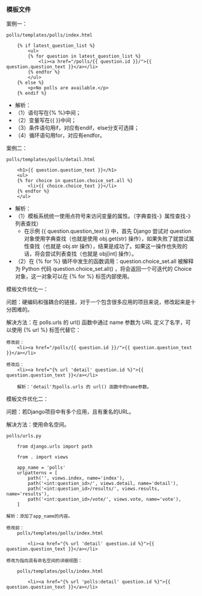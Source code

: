 ### 模板文件 ###

案例一：

	polls/templates/polls/index.html
	
		{% if latest_question_list %}
		    <ul>
		    {% for question in latest_question_list %}
		        <li><a href="/polls/{{ question.id }}/">{{ question.question_text }}</a></li>
		    {% endfor %}
		    </ul>
		{% else %}
		    <p>No polls are available.</p>
		{% endif %}

- 解析：
- （1）语句写在{%  %}中间；
- （2）变量写在{{  }}中间；
- （3）条件语句用if，对应有endif，else分支可选择；
- （4）循环语句用for，对应有endfor。


案例二：

	polls/templates/polls/detail.html
	
		<h1>{{ question.question_text }}</h1>
		<ul>
		{% for choice in question.choice_set.all %}
		    <li>{{ choice.choice_text }}</li>
		{% endfor %}
		</ul>

- 解析：
- （1）模板系统统一使用点符号来访问变量的属性。（字典查找-》属性查找-》列表查找）
	- 在示例 {{ question.question_text }} 中，首先 Django 尝试对 question 对象使用字典查找（也就是使用 obj.get(str) 操作），如果失败了就尝试属性查找（也就是 obj.str 操作），结果是成功了。如果这一操作也失败的话，将会尝试列表查找（也就是 obj[int] 操作）。
- （2）在 {% for %} 循环中发生的函数调用：question.choice_set.all 被解释为 Python 代码 question.choice_set.all() ，将会返回一个可迭代的 Choice 对象，这一对象可以在 {% for %} 标签内部使用。


模板文件优化一：

问题：硬编码和强耦合的链接，对于一个包含很多应用的项目来说，修改起来是十分困难的。

解决方法：在 polls.urls 的 url() 函数中通过 name 参数为 URL 定义了名字，可以使用 {% url %} 标签代替它：

	修改前：
		<li><a href="/polls/{{ question.id }}/">{{ question.question_text }}</a></li>
				
	修改后：
		<li><a href="{% url 'detail' question.id %}">{{ question.question_text }}</a></li>

		解析：'detail'为polls.urls 的 url() 函数中的name参数。


模板文件优化二：

问题：若Django项目中有多个应用，且有重名的URL。

解决方法：使用命名空间。

	polls/urls.py
	
		from django.urls import path
		
		from . import views
		
		app_name = 'polls'
		urlpatterns = [
		    path('', views.index, name='index'),
		    path('<int:question_id>/', views.detail, name='detail'),
		    path('<int:question_id>/results/', views.results, name='results'),
		    path('<int:question_id>/vote/', views.vote, name='vote'),
		]

	解析：添加了app_name的内容。

	修改前：
		polls/templates/polls/index.html
		
			<li><a href="{% url 'detail' question.id %}">{{ question.question_text }}</a></li>

	修改为指向具有命名空间的详细视图：
	
		polls/templates/polls/index.html
		
			<li><a href="{% url 'polls:detail' question.id %}">{{ question.question_text }}</a></li>
